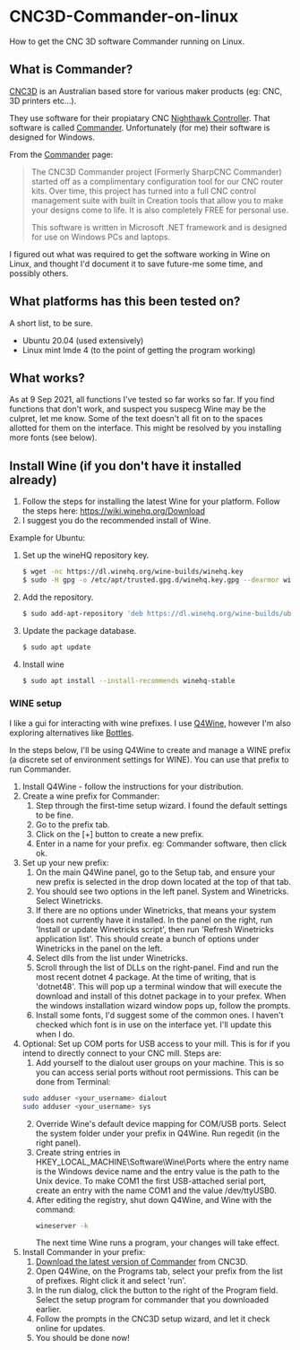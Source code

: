 # CNC3D-Commander-on-linux
How to get the CNC 3D software Commander running on Linux.

## What is Commander?
[CNC3D](https://www.cnc3d.com.au/) is an Australian based store for various maker products (eg: CNC, 3D printers etc...). 

They use software for their propiatary CNC [Nighthawk Controller](https://www.cnc3d.com.au/nhc). That software is called [Commander](https://www.cnc3d.com.au/commander). Unfortunately (for me) their software is designed for Windows.

From the [Commander](https://www.cnc3d.com.au/commander) page:
> The CNC3D Commander project (Formerly SharpCNC Commander) started off as a complimentary configuration tool for our CNC router kits. Over time, this project has turned into a full CNC control management suite with built in Creation tools that allow you to make your designs come to life. It is also completely FREE for personal use.
>
> This software is written in Microsoft .NET framework and is designed for use on Windows PCs and laptops.

I figured out what was required to get the software working in Wine on Linux, and thought I'd document it to save future-me some time, and possibly others.

## What platforms has this been tested on?
A short list, to be sure.
* Ubuntu 20.04 (used extensively)
* Linux mint lmde 4 (to the point of getting the program working)

## What works?
As at 9 Sep 2021, all functions I've tested so far works so far. If you find functions that don't work, and suspect you suspecg Wine may be the culpret, let me know.
Some of the text doesn't all fit on to the spaces allotted for them on the interface. This might be resolved by you installing more fonts (see below).

## Install Wine (if you don't have it installed already)

1. Follow the steps for installing the latest Wine for your platform. Follow the steps here:
https://wiki.winehq.org/Download
2. I suggest you do the recommended install of Wine. 

Example for Ubuntu: 
1. Set up the wineHQ repository key.
    ```sh
    $ wget -nc https://dl.winehq.org/wine-builds/winehq.key
    $ sudo -H gpg -o /etc/apt/trusted.gpg.d/winehq.key.gpg --dearmor winehq.key
    ```
2. Add the repository.
    ```sh
    $ sudo add-apt-repository 'deb https://dl.winehq.org/wine-builds/ubuntu/ focal main'
    ```
3. Update the package database.
    ```sh
    $ sudo apt update
    ```
4. Install wine 
    ```sh
    $ sudo apt install --install-recommends winehq-stable

### WINE setup
I like a gui for interacting with wine prefixes. I use [Q4Wine](https://q4wine.brezblock.org.ua/), however I'm also exploring alternatives like [Bottles](https://usebottles.com/download/).

In the steps below, I'll be using Q4Wine to create and manage a WINE prefix (a discrete set of environment settings for WINE). You can use that prefix to run Commander. 

1. Install Q4Wine - follow the instructions for your distribution.
2. Create a wine prefix for Commander:
    1. Step through the first-time setup wizard. I found the default settings to be fine.
    2. Go to the prefix tab.
    3. Click on the [+] button to create a new prefix.
    4. Enter in a name for your prefix. eg: Commander software, then click ok.
3. Set up your new prefix:
    1. On the main Q4Wine panel, go to the Setup tab, and ensure your new prefix is selected in the drop down located at the top of that tab.
    2. You should see two options in the left panel. System and Winetricks. Select Winetricks.
    3. If there are no options under Winetricks, that means your system does not currently have it installed. In the panel on the right, run 'Install or update Winetricks script', then run 'Refresh Winetricks application list'. This should create a bunch of options under Winetricks in the panel on the left.
    4. Select dlls from the list under Winetricks.
    5. Scroll through the list of DLLs on the right-panel. Find and run the most recent dotnet 4 package. At the time of writing, that is 'dotnet48'. This will pop up a terminal window that will execute the download and install of this dotnet package in to your prefex. When the windows installation wizard window pops up, follow the prompts.
    6. Install some fonts, I'd suggest some of the common ones. I haven't checked which font is in use on the interface yet. I'll update this when I do. 
4. Optional: Set up COM ports for USB access to your mill. This is for if you intend to directly connect to your CNC mill. Steps are:
    1. Add yourself to the dialout user groups on your machine. This is so you can access serial ports without root permissions. This can be done from Terminal:
    ```sh
    sudo adduser <your_username> dialout
    sudo adduser <your_username> sys
    ```
    2. Override Wine's default device mapping for COM/USB ports. Select the system folder under your prefix in Q4Wine. Run regedit (in the right panel).
    3. Create string entries in HKEY_LOCAL_MACHINE\Software\Wine\Ports where the entry name is the Windows device name and the entry value is the path to the Unix device. To make COM1 the first USB-attached serial port, create an entry with the name COM1 and the value /dev/ttyUSB0. 
    4. After editing the registry, shut down Q4Wine, and Wine with the command:
        ```sh
        wineserver -k
        ```
        The next time Wine runs a program, your changes will take effect. 
5. Install Commander in your prefix:
    1. [Download the latest version of Commander](https://www.cnc3d.com.au/commander) from CNC3D. 
    2. Open Q4Wine, on the Programs tab, select your prefix from the list of prefixes. Right click it and select 'run'.
    3. In the run dialog, click the button to the right of the Program field. Select the setup program for commander that you downloaded earlier.
    4. Follow the prompts in the CNC3D setup wizard, and let it check online for updates.
    5. You should be done now!
